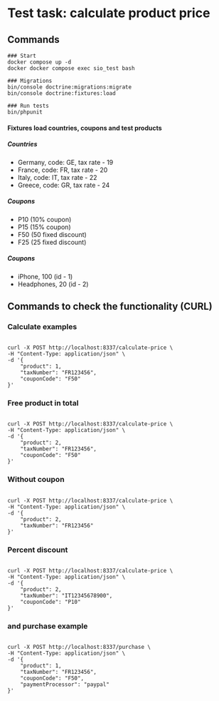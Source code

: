 # Test task: calculate product price

## Commands

```shell
### Start
docker compose up -d
docker docker compose exec sio_test bash

### Migrations
bin/console doctrine:migrations:migrate
bin/console doctrine:fixtures:load

### Run tests
bin/phpunit

```

#### Fixtures load countries, coupons and test products
##### Countries
- Germany, code: GE, tax rate - 19
- France, code: FR, tax rate - 20
- Italy, code: IT, tax rate - 22
- Greece, code: GR, tax rate - 24
##### Coupons
- P10 (10% coupon)
- P15 (15% coupon)
- F50 (50 fixed discount)
- F25 (25 fixed discount)
##### Coupons
- iPhone, 100 (id - 1)
- Headphones, 20 (id - 2)

## Commands to check the functionality (CURL)
### Calculate examples
```shell

curl -X POST http://localhost:8337/calculate-price \
-H "Content-Type: application/json" \
-d '{
    "product": 1,
    "taxNumber": "FR123456",
    "couponCode": "F50"
}'

```
### Free product in total
```shell

curl -X POST http://localhost:8337/calculate-price \
-H "Content-Type: application/json" \
-d '{
    "product": 2,
    "taxNumber": "FR123456",
    "couponCode": "F50"
}'

```
### Without coupon 
```shell

curl -X POST http://localhost:8337/calculate-price \
-H "Content-Type: application/json" \
-d '{
    "product": 2,
    "taxNumber": "FR123456"
}'

```
### Percent discount
```shell

curl -X POST http://localhost:8337/calculate-price \
-H "Content-Type: application/json" \
-d '{
    "product": 2,
    "taxNumber": "IT12345678900",
    "couponCode": "P10"
}'

```
### and purchase example

```shell

curl -X POST http://localhost:8337/purchase \
-H "Content-Type: application/json" \
-d '{
    "product": 1,
    "taxNumber": "FR123456",
    "couponCode": "F50",
    "paymentProcessor": "paypal"
}'


```